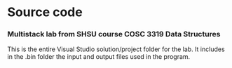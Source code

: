 # Source code
### Multistack lab from SHSU course COSC 3319 Data Structures

This is the entire Visual Studio solution/project folder for the lab. It includes in the .bin folder the input and output files used in the program.

